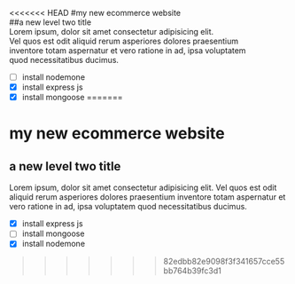 <<<<<<< HEAD
#my new ecommerce website  
##a new level two title  
Lorem ipsum, dolor sit amet consectetur adipisicing elit.  
 Vel quos est odit aliquid rerum asperiores dolores praesentium   
 inventore totam aspernatur et vero ratione in ad, ipsa voluptatem   
 quod necessitatibus ducimus.
 - [ ] install nodemone
 - [x] install express js 
 - [x] install mongoose
=======
# my new ecommerce website  
## a new level two title  
Lorem ipsum, dolor sit amet consectetur adipisicing elit. Vel quos est odit aliquid rerum asperiores dolores praesentium inventore totam aspernatur et vero ratione in ad, ipsa voluptatem quod necessitatibus ducimus.
 - [x] install express js
 - [ ] install mongoose
 - [x] install nodemone
>>>>>>> 82edbb82e9098f3f341657cce55bb764b39fc3d1
